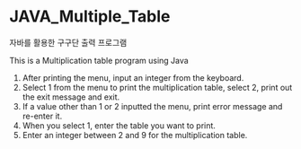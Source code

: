 # JAVA_Multiple_Table
자바를 활용한 구구단 출력 프로그램

This is a Multiplication table program using Java

1) After printing the menu, input an integer from the keyboard.
2) Select 1 from the menu to print the multiplication table, select 2, print out the exit message and exit.
3) If a value other than 1 or 2 inputted the menu, print error message and re-enter it.
4) When you select 1, enter the table you want to print.
5) Enter an integer between 2 and 9 for the multiplication table.
